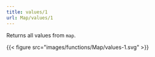 ```yaml
---
title: values/1
url: Map/values/1
---
```



Returns all values from `map`.

{{< figure src="images/functions/Map/values-1.svg" >}}
